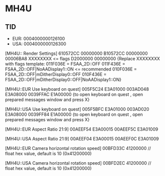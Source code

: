 # MH4U
## TID
- EUR: 0004000000126100
- USA: 0004000000126300

[MH4U:: Render Settings]
610572CC 00000000
B10572CC 00000000
00006BA8 XXXXXXXX <= flags
D2000000 00000000
{Replace XXXXXXXX with flags template:
011F036E = FSAA_2D::OFF
011F436E = FSAA_2D::OFF|NoAADisplay1::ON <= recommended
010F036E = FSAA_2D::OFF|mDitherDisplay0::OFF
010F436E = FSAA_2D::OFF|mDitherDisplay0::OFF|NoAADisplay1::ON}

[MH4U::EUR Use keyboard on quest]
005F5C24 E3A01000
003AD048 E3A08000
0039FFAC E1A00000
{to open keyboard on quest , open prepared messages window and press X}

[MH4U::USA Use keyboard on quest]
005F5BFC E3A01000
003AD020 E3A08000
0039FF84 E1A00000
{to open keyboard on quest , open prepared messages window and press X}

[MH4U::EUR Aspect Ratio 21:9]
00AEEF54 E3A00015
00AEEF5C E3A01009

[MH4U::USA Aspect Ratio 21:9]
00AEEF04 E3A00015
00AEEF0C E3A01009

[MH4U::EUR Camera horizontal rotation speed]
00BFD33C 41200000 // float hex value, default is 10 (0x41200000)

[MH4U::USA Camera horizontal rotation speed]
00BFD2EC 41200000 // float hex value, default is 10 (0x41200000)